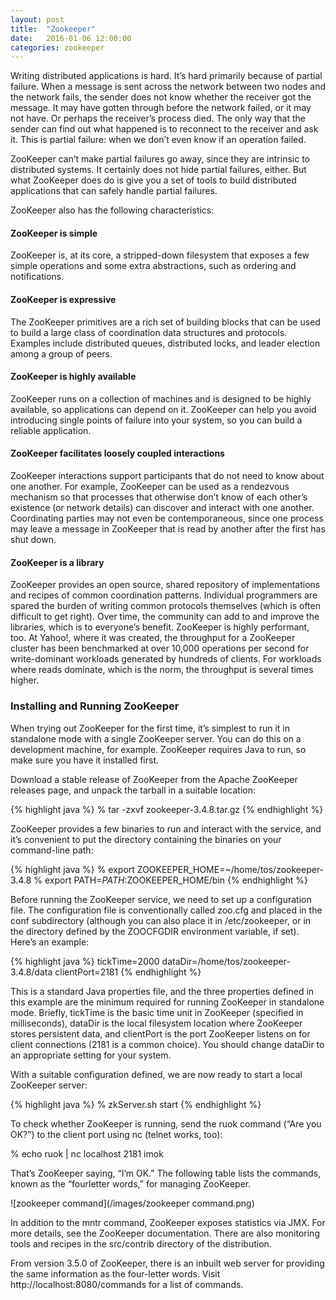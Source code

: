 ```yaml
---
layout: post
title:  "Zookeeper"
date:   2016-01-06 12:00:00
categories: zookeeper
---
```


Writing distributed applications is hard. It’s hard primarily because of partial failure. When a message is sent across the network between two nodes and the network fails, the sender does not know whether the receiver got the message. It may have gotten through before the network failed, or it may not have. Or perhaps the receiver’s process died. The only way that the sender can find out what happened is to reconnect to the receiver and ask it. This is partial failure: when we don’t even know if an operation failed.

ZooKeeper can’t make partial failures go away, since they are intrinsic to distributed systems. It certainly does not hide partial failures, either. But what ZooKeeper does do is give you a set of tools to build distributed applications that can safely handle partial failures.

ZooKeeper also has the following characteristics:

#### ZooKeeper is simple

ZooKeeper is, at its core, a stripped-down filesystem that exposes a few simple operations and some extra abstractions, such as ordering and notifications.

#### ZooKeeper is expressive

The ZooKeeper primitives are a rich set of building blocks that can be used to build a large class of coordination data structures and protocols. Examples include distributed queues, distributed locks, and leader election among a group of peers.

#### ZooKeeper is highly available

ZooKeeper runs on a collection of machines and is designed to be highly available, so applications can depend on it. ZooKeeper can help you avoid introducing single points of failure into your system, so you can build a reliable application.

#### ZooKeeper facilitates loosely coupled interactions

ZooKeeper interactions support participants that do not need to know about one another. For example, ZooKeeper can be used as a rendezvous mechanism so that processes that otherwise don’t know of each other’s existence (or network details) can discover and interact with one another. Coordinating parties may not even be contemporaneous, since one process may leave a message in ZooKeeper that is read by another after the first has shut down.

#### ZooKeeper is a library

ZooKeeper provides an open source, shared repository of implementations and recipes of common coordination patterns. Individual programmers are spared the burden of writing common protocols themselves (which is often difficult to get right). Over time, the community can add to and improve the libraries, which is to everyone’s benefit. ZooKeeper is highly performant, too. At Yahoo!, where it was created, the throughput for a ZooKeeper cluster has been benchmarked at over 10,000 operations per second for write-dominant workloads generated by hundreds of clients. For workloads where reads dominate, which is the norm, the throughput is several times higher.

### Installing and Running ZooKeeper

When trying out ZooKeeper for the first time, it’s simplest to run it in standalone mode with a single ZooKeeper server. You can do this on a development machine, for example. ZooKeeper requires Java to run, so make sure you have it installed first.

Download a stable release of ZooKeeper from the Apache ZooKeeper releases page, and unpack the tarball in a suitable location:

{% highlight java %}
% tar -zxvf zookeeper-3.4.8.tar.gz
{% endhighlight %}

ZooKeeper provides a few binaries to run and interact with the service, and it’s convenient to put the directory containing the binaries on your command-line path:

{% highlight java %}
% export ZOOKEEPER_HOME=~/home/tos/zookeeper-3.4.8
% export PATH=$PATH:$ZOOKEEPER_HOME/bin
{% endhighlight %}

Before running the ZooKeeper service, we need to set up a configuration file. The configuration file is conventionally called zoo.cfg and placed in the conf subdirectory (although you can also place it in /etc/zookeeper, or in the directory defined by the ZOOCFGDIR environment variable, if set). Here’s an example:

{% highlight java %}
tickTime=2000
dataDir=/home/tos/zookeeper-3.4.8/data
clientPort=2181
{% endhighlight %}

This is a standard Java properties file, and the three properties defined in this example are the minimum required for running ZooKeeper in standalone mode. Briefly, tickTime is the basic time unit in ZooKeeper (specified in milliseconds), dataDir is the local filesystem location where ZooKeeper stores persistent data, and clientPort is the port ZooKeeper listens on for client connections (2181 is a common choice). You should change dataDir to an appropriate setting for your system.

With a suitable configuration defined, we are now ready to start a local ZooKeeper server:

{% highlight java %}
% zkServer.sh start
{% endhighlight %}

To check whether ZooKeeper is running, send the ruok command (“Are you OK?”) to the client port using nc (telnet works, too):

% echo ruok | nc localhost 2181
imok

That’s ZooKeeper saying, “I’m OK.” The following table lists the commands, known as the “fourletter words,” for managing ZooKeeper.

![zookeeper command](/images/zookeeper command.png)

In addition to the mntr command, ZooKeeper exposes statistics via JMX. For more details, see the ZooKeeper documentation. There are also monitoring tools and recipes in the src/contrib directory of the distribution.

From version 3.5.0 of ZooKeeper, there is an inbuilt web server for providing the same information as the four-letter words. Visit http://localhost:8080/commands for a list of commands.
